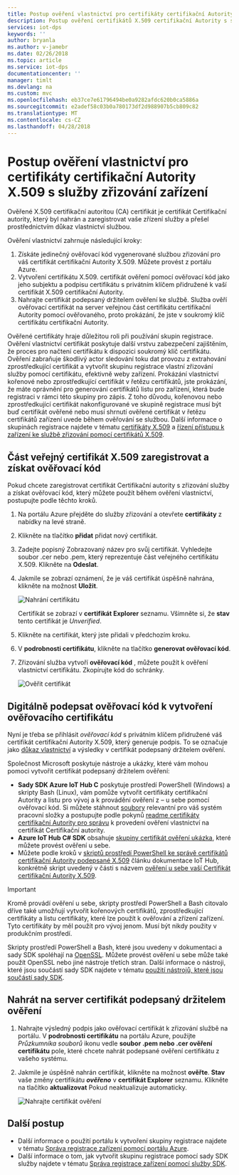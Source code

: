 ```yaml
---
title: Postup ověření vlastnictví pro certifikáty certifikační Autority X.509 službou Azure IoT Hub zařízení zřizování | Microsoft Docs
description: Postup ověření certifikátů X.509 certifikační Autority s službou distribučních bodů
services: iot-dps
keywords: ''
author: bryanla
ms.author: v-jamebr
ms.date: 02/26/2018
ms.topic: article
ms.service: iot-dps
documentationcenter: ''
manager: timlt
ms.devlang: na
ms.custom: mvc
ms.openlocfilehash: eb37ce7e61796494be0a9282afdc620b0ca5886a
ms.sourcegitcommit: e2adef58c03b0a780173df2d988907b5cb809c82
ms.translationtype: MT
ms.contentlocale: cs-CZ
ms.lasthandoff: 04/28/2018
---
```

# <a name="how-to-do-proof-of-possession-for-x509-ca-certificates-with-your-device-provisioning-service"></a>Postup ověření vlastnictví pro certifikáty certifikační Autority X.509 s služby zřizování zařízení

Ověřené X.509 certifikační autoritou (CA) certifikát je certifikát Certifikační autority, který byl nahrán a zaregistrovat vaše zřízení služby a přešel prostřednictvím důkaz vlastnictví službou. 

Ověření vlastnictví zahrnuje následující kroky:
1. Získáte jedinečný ověřovací kód vygenerované službou zřizování pro váš certifikát certifikační Autority X.509. Můžete provést z portálu Azure.
2. Vytvoření certifikátu X.509. certifikát ověření pomocí ověřovací kód jako jeho subjektu a podpisu certifikátu s privátním klíčem přidružené k vaší certifikát X.509 certifikační Autority.
3. Nahrajte certifikát podepsaný držitelem ověření ke službě. Služba ověří ověřovací certifikát na server veřejnou část certifikátu certifikační Autority pomocí ověřovaného, proto prokázání, že jste v soukromý klíč certifikátu certifikační Autority.

Ověřené certifikáty hraje důležitou roli při používání skupin registrace. Ověření vlastnictví certifikát poskytuje další vrstvu zabezpečení zajištěním, že proces pro načtení certifikátu k dispozici soukromý klíč certifikátu. Ověření zabraňuje škodlivý actor sledování toku dat provozu z extrahování zprostředkující certifikát a vytvořit skupinu registrace vlastní zřizování služby pomocí certifikátu, efektivně weby zařízení. Prokázání vlastnictví kořenové nebo zprostředkující certifikát v řetězu certifikátů, jste prokázání, že máte oprávnění pro generování certifikátů listu pro zařízení, která bude registraci v rámci této skupiny pro zápis. Z toho důvodu, kořenovou nebo zprostředkující certifikát nakonfigurované ve skupině registrace musí být buď certifikát ověřené nebo musí shrnutí ověřené certifikát v řetězu certifikátů zařízení uvede během ověřování se službou. Další informace o skupinách registrace najdete v tématu [certifikáty X.509](concepts-security.md#x509-certificates) a [řízení přístupu k zařízení ke službě zřizování pomocí certifikátů X.509](concepts-security.md#controlling-device-access-to-the-provisioning-service-with-x509-certificates).

## <a name="register-the-public-part-of-an-x509-certificate-and-get-a-verification-code"></a>Část veřejný certifikát X.509 zaregistrovat a získat ověřovací kód

Pokud chcete zaregistrovat certifikát Certifikační autority s zřizování služby a získat ověřovací kód, který můžete použít během ověření vlastnictví, postupujte podle těchto kroků. 

1. Na portálu Azure přejděte do služby zřizování a otevřete **certifikáty** z nabídky na levé straně. 
2. Klikněte na tlačítko **přidat** přidat nový certifikát.
3. Zadejte popisný Zobrazovaný název pro svůj certifikát. Vyhledejte soubor .cer nebo .pem, který reprezentuje část veřejného certifikátu X.509. Klikněte na **Odeslat**.
4. Jakmile se zobrazí oznámení, že je váš certifikát úspěšně nahrána, klikněte na možnost **Uložit**.

    ![Nahrání certifikátu](./media/how-to-verify-certificates/add-new-cert.png)  

   Certifikát se zobrazí v **certifikát Explorer** seznamu. Všimněte si, že **stav** tento certifikát je *Unverified*.

5. Klikněte na certifikát, který jste přidali v předchozím kroku.

6. V **podrobnosti certifikátu**, klikněte na tlačítko **generovat ověřovací kód**.

7. Zřizování služba vytvoří **ověřovací kód** , můžete použít k ověření vlastnictví certifikátu. Zkopírujte kód do schránky. 

   ![Ověřit certifikát](./media/how-to-verify-certificates/verify-cert.png)  

## <a name="digitally-sign-the-verification-code-to-create-a-verification-certificate"></a>Digitálně podepsat ověřovací kód k vytvoření ověřovacího certifikátu

Nyní je třeba se přihlásit *ověřovací kód* s privátním klíčem přidružené váš certifikát certifikační Autority X.509, který generuje podpis. To se označuje jako [důkaz vlastnictví](https://tools.ietf.org/html/rfc5280#section-3.1) a výsledky v certifikát podepsaný držitelem ověření.

Společnost Microsoft poskytuje nástroje a ukázky, které vám mohou pomoci vytvořit certifikát podepsaný držitelem ověření: 

- **Sady SDK Azure IoT Hub C** poskytuje prostředí PowerShell (Windows) a skripty Bash (Linux), vám pomůže vytvořit certifikáty certifikační Autority a listu pro vývoj a k provádění ověření z – u sebe pomocí ověřovací kód. Si můžete stáhnout [soubory](https://github.com/Azure/azure-iot-sdk-c/tree/master/tools/CACertificates) relevantní pro váš systém pracovní složky a postupujte podle pokynů [readme certifikáty certifikační Autority pro správu](https://github.com/Azure/azure-iot-sdk-c/blob/master/tools/CACertificates/CACertificateOverview.md) k provedení ověření vlastnictví na certifikát Certifikační autority. 
- **Azure IoT Hub C# SDK** obsahuje [skupiny certifikát ověření ukázka](https://github.com/Azure/azure-iot-sdk-csharp/tree/master/provisioning/service/samples/GroupCertificateVerificationSample), které můžete provést ověření u sebe.
- Můžete podle kroků v [skriptů prostředí PowerShell ke správě certifikátů certifikační Autority podepsané X.509](https://docs.microsoft.com/azure/iot-hub/iot-hub-security-x509-create-certificates) článku dokumentace IoT Hub, konkrétně skript uvedený v části s názvem [ověření u sebe vaší Certifikát certifikační Autority X.509](https://docs.microsoft.com/azure/iot-hub/iot-hub-security-x509-create-certificates#signverificationcode).
 
> [!IMPORTANT]
> Kromě provádí ověření u sebe, skripty prostředí PowerShell a Bash citovalo dříve také umožňují vytvořit kořenových certifikátů, zprostředkující certifikáty a listu certifikáty, které lze použít k ověřování a zřízení zařízení. Tyto certifikáty by měl použít pro vývoj jenom. Musí být nikdy použity v produkčním prostředí. 

Skripty prostředí PowerShell a Bash, které jsou uvedeny v dokumentaci a sady SDK spoléhají na [OpenSSL](https://www.openssl.org/). Můžete provést ověření u sebe může také použít OpenSSL nebo jiné nástroje třetích stran. Další informace o nástroji, které jsou součástí sady SDK najdete v tématu [použití nástrojů, které jsou součástí sady SDK](how-to-use-sdk-tools.md). 


## <a name="upload-the-signed-verification-certificate"></a>Nahrát na server certifikát podepsaný držitelem ověření

1. Nahrajte výsledný podpis jako ověřovací certifikát k zřizování službě na portálu. V **podrobnosti certifikátu** na portálu Azure, použijte _Průzkumníka souborů_ ikonu vedle **soubor .pem nebo .cer ověření certifikátu** pole, které chcete nahrát podepsané ověření certifikátu z vašeho systému.

2. Jakmile je úspěšně nahrán certifikát, klikněte na možnost **ověřte**. **Stav** vaše změny certifikátu **_ověřeno_** v **certifikát Explorer** seznamu. Klikněte na tlačítko **aktualizovat** Pokud neaktualizuje automaticky.

   ![Nahrajte certifikát ověření](./media/how-to-verify-certificates/upload-cert-verification.png)  

## <a name="next-steps"></a>Další postup

- Další informace o použití portálu k vytvoření skupiny registrace najdete v tématu [Správa registrace zařízení pomocí portálu Azure](how-to-manage-enrollments.md).
- Další informace o tom, jak vytvořit skupinu registrace pomocí sady SDK služby najdete v tématu [Správa registrace zařízení pomocí služby SDK](how-to-manage-enrollments-sdks.md).










